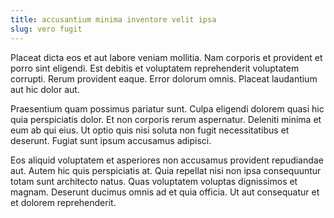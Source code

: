 ```yaml
---
title: accusantium minima inventore velit ipsa
slug: vero fugit
---
```


Placeat dicta eos et aut labore veniam mollitia. Nam corporis et provident et porro sint eligendi. Est debitis et voluptatem reprehenderit voluptatem corrupti. Rerum provident eaque. Error dolorum omnis. Placeat laudantium aut hic dolor aut.

Praesentium quam possimus pariatur sunt. Culpa eligendi dolorem quasi hic quia perspiciatis dolor. Et non corporis rerum aspernatur. Deleniti minima et eum ab qui eius. Ut optio quis nisi soluta non fugit necessitatibus et deserunt. Fugiat sunt ipsum accusamus adipisci.

Eos aliquid voluptatem et asperiores non accusamus provident repudiandae aut. Autem hic quis perspiciatis at. Quia repellat nisi non ipsa consequuntur totam sunt architecto natus. Quas voluptatem voluptas dignissimos et magnam. Deserunt ducimus omnis ad et quia officia. Ut aut consequatur et et dolorem reprehenderit.
